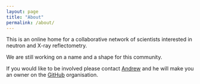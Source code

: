 ```yaml
---
layout: page
title: "About"
permalink: /about/
---
```


This is an online home for a collaborative network of scientists interested in neutron and X-ray reflectometry.

We are still working on a name and a shape for this community.

If you would like to be involved please contact [Andrew](mailto:andrew.mccluskey@diamond.ac.uk) and he will make you an owner on the [GitHub](https://github.com/reflectivity) organisation. 
